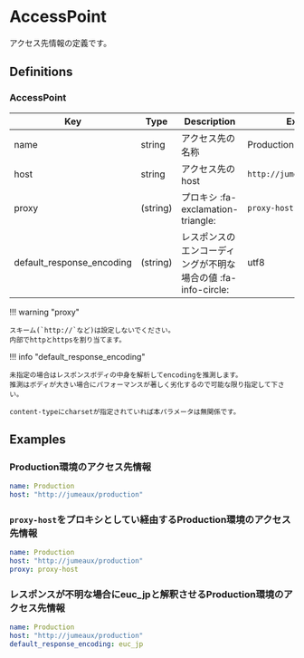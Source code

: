 AccessPoint
===========

アクセス先情報の定義です。

Definitions
-----------

### AccessPoint

| Key                       | Type     | Description                                                   | Example                     | Default |
|---------------------------|----------|---------------------------------------------------------------|-----------------------------|---------|
| name                      | string   | アクセス先の名称                                              | Production                  |         |
| host                      | string   | アクセス先のhost                                              | `http://jumeaux/production` |         |
| proxy                     | (string) | プロキシ :fa-exclamation-triangle:                            | `proxy-host`                |         |
| default_response_encoding | (string) | レスポンスのエンコーディングが不明な場合の値 :fa-info-circle: | utf8                        |         |

!!! warning  "proxy"

    スキーム(`http://`など)は設定しないでください。  
    内部でhttpとhttpsを割り当てます。

!!! info "default_response_encoding"

    未指定の場合はレスポンスボディの中身を解析してencodingを推測します。  
    推測はボディが大きい場合にパフォーマンスが著しく劣化するので可能な限り指定して下さい。

    content-typeにcharsetが指定されていれば本パラメータは無関係です。


Examples
--------

### Production環境のアクセス先情報

```yml
name: Production
host: "http://jumeaux/production"
```

### `proxy-host`をプロキシとしてい経由するProduction環境のアクセス先情報

```yml
name: Production
host: "http://jumeaux/production"
proxy: proxy-host
```

### レスポンスが不明な場合にeuc_jpと解釈させるProduction環境のアクセス先情報

```yml
name: Production
host: "http://jumeaux/production"
default_response_encoding: euc_jp
```

